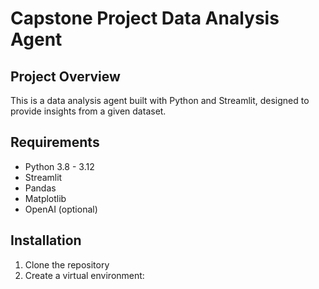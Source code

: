 # Capstone Project Data Analysis Agent

## Project Overview
This is a data analysis agent built with Python and Streamlit, designed to provide insights from a given dataset.

## Requirements
- Python 3.8 - 3.12
- Streamlit
- Pandas
- Matplotlib
- OpenAI (optional)

## Installation
1. Clone the repository
2. Create a virtual environment: